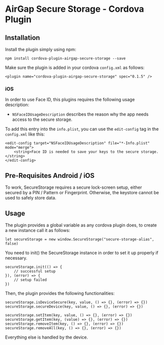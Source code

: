 # AirGap Secure Storage - Cordova Plugin

## Installation
Install the plugin simply using npm:

```
npm install cordova-plugin-airgap-secure-storage --save
```

Make sure the plugin is added in your cordova `config.xml` as follows:

```
<plugin name="cordova-plugin-airgap-secure-storage" spec="0.1.5" />
```

### iOS

In order to use Face ID, this plugins requires the following usage description:

* `NSFaceIDUsageDescription` describes the reason why the app needs access to the secure storage. 

To add this entry into the `info.plist`, you can use the `edit-config` tag in the `config.xml` like this:

```
<edit-config target="NSFaceIDUsageDescription" file="*-Info.plist" mode="merge">
    <string>Face ID is needed to save your keys to the secure storage.</string>
</edit-config>
```

## Pre-Requisites Android / iOS
To work, SecureStorage requires a secure lock-screen setup, either secured by a PIN / Pattern or Fingerprint. Otherwise, the keystore cannot be used to safely store data.

## Usage
The plugin provides a global variable as any cordova plugin does, to create a new instance call it as follows:

```
let secureStorage = new window.SecureStorage("secure-storage-alias", false)
```

You need to init() the SecureStorage instance in order to set it up properly if necessary.

```
secureStorage.init(() => {
    // successful setup
}), (error) => {
    // setup failed
})
```

Then, the plugin provides the following functionalities:

```
secureStorage.isDeviceSecure(key, value, () => {}, (error) => {})
secureStorage.secureDevice(key, value, () => {}, (error) => {})

secureStorage.setItem(key, value, () => {}, (error) => {})
secureStorage.getItem(key, (value) => {}, (error) => {})
secureStorage.removeItem(key, () => {}, (error) => {})
secureStorage.removeAll(key, () => {}, (error) => {})
```

Everything else is handled by the device.